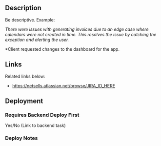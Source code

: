 ## Description

Be descriptive. Example:

*There were issues with generating invoices due to an edge case where calendars were not created in time. This resolves the issue by catching the exception and alerting the user.*

*Client requested changes to the dashboard for the app.

## Links
Related links below:

* https://netsells.atlassian.net/browse/JIRA_ID_HERE

## Deployment

### Requires Backend Deploy First
Yes/No (Link to backend task)

### Deploy Notes